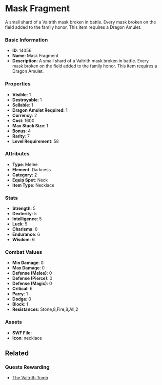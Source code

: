 # Mask Fragment

A small shard of a Valtrith mask broken in battle. Every mask broken on the field added to the family honor. This item requires a Dragon Amulet.

### Basic Information

- **ID**: 14056
- **Name**: Mask Fragment
- **Description**: A small shard of a Valtrith mask broken in battle. Every mask broken on the field added to the family honor. This item requires a Dragon Amulet.

### Properties

- **Visible**: 1
- **Destroyable**: 1
- **Sellable**: 1
- **Dragon Amulet Required**: 1
- **Currency**: 2
- **Cost**: 1600
- **Max Stack Size**: 1
- **Bonus**: 4
- **Rarity**: 7
- **Level Requirement**: 58

### Attributes

- **Type**: Melee
- **Element**: Darkness
- **Category**: 2
- **Equip Spot**: Neck
- **Item Type**: Necklace

### Stats

- **Strength**: 5
- **Dexterity**: 5
- **Intelligence**: 5
- **Luck**: 5
- **Charisma**: 0
- **Endurance**: 6
- **Wisdom**: 6

### Combat Values

- **Min Damage**: 0
- **Max Damage**: 0
- **Defense (Melee)**: 0
- **Defense (Pierce)**: 0
- **Defense (Magic)**: 0
- **Critical**: 6
- **Parry**: 1
- **Dodge**: 0
- **Block**: 1
- **Resistances**: Stone,8,Fire,8,All,2

### Assets

- **SWF File**: 
- **Icon**: necklace

## Related

### Quests Rewarding

- [The Valtrith Tomb](../quests/1275-the-valtrith-tomb.md)

